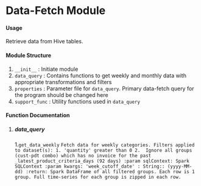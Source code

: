 # Data-Fetch Module

#### Usage
Retrieve data from Hive tables.

#### Module Structure
1. ``__init__`` : Initiate module
2. ``data_query`` : Contains functions to get weekly and monthly data with appropriate transformations and filters
3. ``properties`` : Parameter file for ``data_query``. Primary data-fetch query for the program should be changed here
4. ``support_func`` : Utility functions used in ``data_query``

#### Function Documentation

  1. ##### data_query

     1.``get_data_weekly``
       ``
       Fetch data for weekly categories.
       Filters applied to dataset(s):
          1. 'quantity' greater than 0
          2.  Ignore all groups (cust-pdt combo) which has no invoice for the past _latest_product_criteria_days (92 days)
       :param sqlContext: Spark SQLContext
       :param kwargs: 'week_cutoff_date' : String:: (yyyy-MM-dd)
       :return: Spark DataFrame of all filtered groups. Each row is 1 group. Full time-series for each group is zipped in each row.
       ``